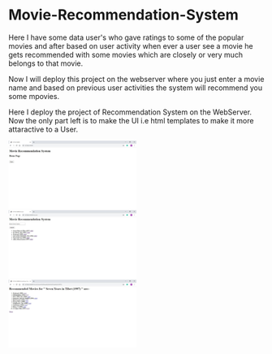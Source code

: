 # Movie-Recommendation-System

Here I have some data user's who gave ratings to some of the popular movies and after based on user activity when ever a user see a movie he gets recommended with some movies which are closely or very much belongs to that movie.

Now I will deploy this project on the webserver where you just enter a movie name and based on previous user activities the system will recommend you some mpovies.

Here I deploy the project of Recommendation System on the WebServer.
Now the only part left is to make the UI i.e html templates to make it more attaractive to a User.

<img src="Recommendation_initial.JPG" width=50% height=50%>

<img src="Recommendation_HomePage.JPG" width=50% height=50%>

<img src="Recommendation_Showing.JPG" width=50% height=50%>
